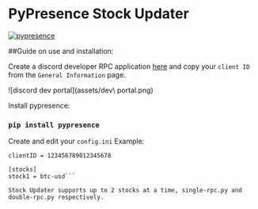 # PyPresence Stock Updater

[![pypresence](https://img.shields.io/badge/using-pypresence-00bb88.svg?style=for-the-badge&logo=discord&logoWidth=20)](https://github.com/qwertyquerty/pypresence)

##Guide on use and installation:

Create a discord developer RPC application [here](https://discord.com/developers/applications) and copy your `client ID` from the `General Information` page.

![discord dev portal](assets/dev\ portal.png)



Install pypresence:
### `pip install pypresence`

Create and edit your `config.ini`
Example:

```[config]
clientID = 123456789012345678

[stocks]
stock1 = btc-usd```

Stock Updater supports up to 2 stocks at a time, single-rpc.py and double-rpc.py respectively.
